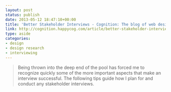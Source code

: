 ```yaml
---
layout: post
status: publish
date: 2013-05-12 18:47:10+00:00
title: 'Better Stakeholder Interviews - Cognition: The blog of web design & development firm Happy Cog'
link: http://cognition.happycog.com/article/better-stakeholder-interviews?utm_source=feedly
type: aside
categories:
- design
- design research
- interviewing
---
```


> 
  
> 
> Being thrown into the deep end of the pool has forced me to recognize quickly some of the more important aspects that make an interview successful. The following tips guide how I plan for and conduct any stakeholder interviews.
> 
> 

